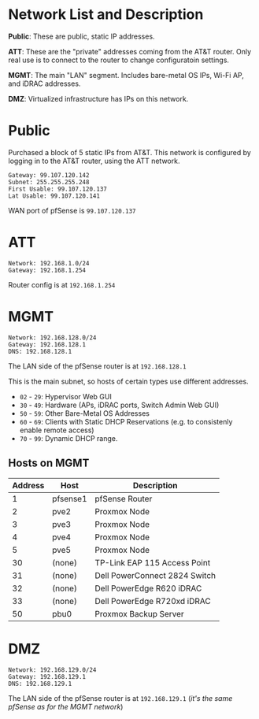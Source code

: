 # Network List and Description
**Public**: These are public, static IP addresses.

**ATT**: These are the "private" addresses coming from the AT&T router. Only real use is to connect to the router to change configuratoin settings.

**MGMT**: The main "LAN" segment. Includes bare-metal OS IPs, Wi-Fi AP, and iDRAC addresses.

**DMZ**: Virtualized infrastructure has IPs on this network.

# Public
Purchased a block of 5 static IPs from AT&T. This network is configured by logging in to the AT&T router, using the ATT network.
```
Gateway: 99.107.120.142
Subnet: 255.255.255.248
First Usable: 99.107.120.137
Lat Usable: 99.107.120.141
```
WAN port of pfSense is `99.107.120.137`

# ATT
```
Network: 192.168.1.0/24
Gateway: 192.168.1.254
```
Router config is at `192.168.1.254`

# MGMT
```
Network: 192.168.128.0/24
Gateway: 192.168.128.1
DNS: 192.168.128.1
```
The LAN side of the pfSense router is at `192.168.128.1`

This is the main subnet, so hosts of certain types use different addresses.
- `02` - `29`: Hypervisor Web GUI
- `30` - `49`: Hardware (APs, iDRAC ports, Switch Admin Web GUI)
- `50` - `59`: Other Bare-Metal OS Addresses
- `60` - `69`: Clients with Static DHCP Reservations (e.g. to consistenly enable remote access)
- `70` - `99`: Dynamic DHCP range.

## Hosts on MGMT

|Address|Host|Description|
|---|---|---|
|1|pfsense1|pfSense Router|
|2|pve2|Proxmox Node|
|3|pve3|Proxmox Node|
|4|pve4|Proxmox Node|
|5|pve5|Proxmox Node|
|30|(none)|TP-Link EAP 115 Access Point|
|31|(none)|Dell PowerConnect 2824 Switch|
|32|(none)|Dell PowerEdge R620 iDRAC|
|33|(none)|Dell PowerEdge R720xd iDRAC|
|50|pbu0|Proxmox Backup Server|

# DMZ
```
Network: 192.168.129.0/24
Gateway: 192.168.129.1
DNS: 192.168.129.1
```
The LAN side of the pfSense router is at `192.168.129.1` (_it's the same pfSense as for the MGMT network_)

